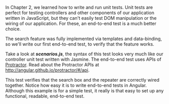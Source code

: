 In Chapter 2, we learned how to write and run unit tests. Unit tests are perfect for testing
controllers and other components of our application written in JavaScript, but they can't easily
test DOM manipulation or the wiring of our application. For these, an end-to-end test is a much
better choice.

The search feature was fully implemented via templates and data-binding, so we'll write our first
end-to-end test, to verify that the feature works. 

Take a look at ***scenarios.js***, the syntax of this test looks very much like our controller unit test written with
Jasmine. The end-to-end test uses APIs of [Protractor](https://github.com/angular/protractor). Read
about the Protractor APIs at http://angular.github.io/protractor/#/api.

This test verifies that the search box and the repeater are correctly wired together. Notice how
easy it is to write end-to-end tests in Angular. Although this example is for a simple test, it
really is that easy to set up any functional, readable, end-to-end test.
